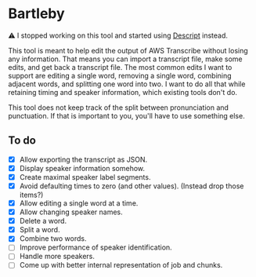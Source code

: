 # Bartleby

⚠️ I stopped working on this tool and started using [Descript](https://www.descript.com) instead.

This tool is meant to help edit the output of AWS Transcribe without losing any
information. That means you can import a transcript file, make some edits, and
get back a transcript file. The most common edits I want to support are editing
a single word, removing a single word, combining adjacent words, and splitting
one word into two. I want to do all that while retaining timing and speaker
information, which existing tools don't do.

This tool does not keep track of the split between pronunciation and
punctuation. If that is important to you, you'll have to use something else.

## To do

- [x] Allow exporting the transcript as JSON.
- [x] Display speaker information somehow.
- [x] Create maximal speaker label segments.
- [x] Avoid defaulting times to zero (and other values). (Instead drop those items?)
- [x] Allow editing a single word at a time.
- [x] Allow changing speaker names.
- [x] Delete a word.
- [x] Split a word.
- [x] Combine two words.
- [ ] Improve performance of speaker identification.
- [ ] Handle more speakers.
- [ ] Come up with better internal representation of job and chunks.
